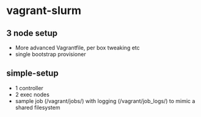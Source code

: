 # vagrant-slurm

## 3 node setup
- More advanced Vagrantfile, per box tweaking etc
- single bootstrap provisioner

## simple-setup
- 1 controller
- 2 exec nodes
- sample job (/vagrant/jobs/) with logging (/vagrant/job_logs/) to mimic a shared filesystem

